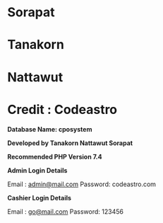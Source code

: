 # Sorapat
# Tanakorn
# Nattawut
# Credit : Codeastro


**Database Name: cposystem**

**Developed by Tanakorn Nattawut Sorapat**

**Recommended PHP Version 7.4**


**Admin Login Details**

Email	: admin@mail.com
Password: codeastro.com

**Cashier Login Details**

Email	: go@mail.com
Password: 123456


